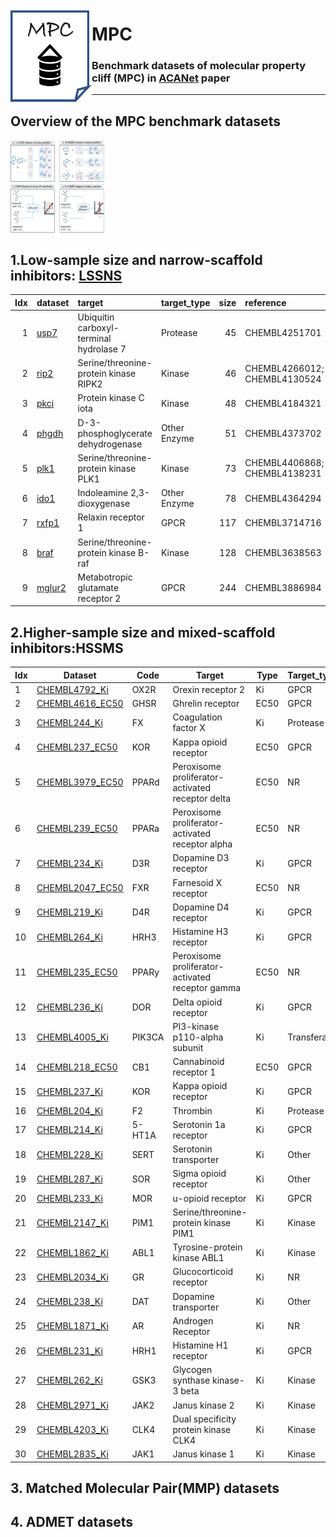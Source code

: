 

<a href="url"><img src="./dataset/misc/MPC_logo.jpg" align="left" height="150" width="130" ></a>

# MPC
### Benchmark datasets of molecular property cliff (MPC) in [ACANet](https://github.com/shenwanxiang/bidd-clsar) paper

------
## Overview of the MPC benchmark datasets 

<a href="url"><img src="./dataset/misc/dataset_overview.jpg" align="center" height="150" width="150" ></a>



## 1.Low-sample size and narrow-scaffold inhibitors: [LSSNS](https://bidd-group.github.io/MPCD/dataset/LSSNS/info/LSSNS.html)

| Idx | dataset   | target                                  | target_type   |   size | reference                                   |
|---:|:----------|:----------------------------------------|:--------------|-------:|:--------------------------------------------|
|  1 | [usp7](https://bidd-group.github.io/MPCD/dataset/LSSNS/info/usp7.html)      | Ubiquitin carboxyl-terminal hydrolase 7 | Protease      |     45 | CHEMBL4251701                               |
|  2 | [rip2](https://bidd-group.github.io/MPCD/dataset/LSSNS/info/rip2.html)      | Serine/threonine-protein kinase RIPK2   | Kinase        |     46 | CHEMBL4266012; CHEMBL4130524                |
|  3 | [pkci](https://bidd-group.github.io/MPCD/dataset/LSSNS/info/pkci.html)      | Protein kinase C iota                   | Kinase        |     48 | CHEMBL4184321                               |
|  4 | [phgdh](https://bidd-group.github.io/MPCD/dataset/LSSNS/info/phgdh.html)     | D-3-phosphoglycerate dehydrogenase      | Other Enzyme  |     51 | CHEMBL4373702                               |
|  5 | [plk1](https://bidd-group.github.io/MPCD/dataset/LSSNS/info/plk1.html)      | Serine/threonine-protein kinase PLK1    | Kinase        |     73 | CHEMBL4406868; CHEMBL4138231                |
|  6 | [ido1](https://bidd-group.github.io/MPCD/dataset/LSSNS/info/ido1.html)      | Indoleamine 2,3-dioxygenase             | Other Enzyme  |     78 | CHEMBL4364294                               |
|  7 | [rxfp1](https://bidd-group.github.io/MPCD/dataset/LSSNS/info/rxfp1.html)     | Relaxin receptor 1                      | GPCR          |    117 | CHEMBL3714716                               |
|  8 | [braf](https://bidd-group.github.io/MPCD/dataset/LSSNS/info/braf.html)      | Serine/threonine-protein kinase B-raf   | Kinase        |    128 | CHEMBL3638563                               |
| 9 | [mglur2](https://bidd-group.github.io/MPCD/dataset/LSSNS/info/mglur2.html)    | Metabotropic glutamate receptor 2       | GPCR          |    244 | CHEMBL3886984                               |




## 2.Higher-sample size and mixed-scaffold inhibitors:HSSMS

| Idx | Dataset          | Code   | Target                                           | Type | Target\_type | Compounds | Cliffs |
| --- | ---------------- | ------ | ------------------------------------------------ | ---- | ------------ | --------- | ------ |
| 1   | [CHEMBL4792\_Ki](https://bidd-group.github.io/MPCD/dataset/HSSMS/MoleculeACE_benchmark/space/info/CHEMBL4792_Ki.html)   | OX2R   | Orexin receptor 2                                | Ki   | GPCR         | 1471      | 763    |
| 2   | [CHEMBL4616\_EC50](https://bidd-group.github.io/MPCD/dataset/HSSMS/MoleculeACE_benchmark/space/info/CHEMBL4616_EC50.html) | GHSR   | Ghrelin receptor                                 | EC50 | GPCR         | 682       | 330    |
| 3   | [CHEMBL244\_Ki](https://bidd-group.github.io/MPCD/dataset/HSSMS/MoleculeACE_benchmark/space/info/CHEMBL244_Ki.html)    | FX     | Coagulation factor X                             | Ki   | Protease     | 3097      | 1350   |
| 4   | [CHEMBL237\_EC50](https://bidd-group.github.io/MPCD/dataset/HSSMS/MoleculeACE_benchmark/space/info/CHEMBL237_EC50.html)  | KOR    | Kappa opioid receptor                            | EC50 | GPCR         | 955       | 400    |
| 5   | [CHEMBL3979\_EC50](https://bidd-group.github.io/MPCD/dataset/HSSMS/MoleculeACE_benchmark/space/info/CHEMBL3979_EC50.html) | PPARd  | Peroxisome proliferator-activated receptor delta | EC50 | NR           | 1125      | 467    |
| 6   | [CHEMBL239\_EC50](https://bidd-group.github.io/MPCD/dataset/HSSMS/MoleculeACE_benchmark/space/info/CHEMBL239_EC50.html)  | PPARa  | Peroxisome proliferator-activated receptor alpha | EC50 | NR           | 1721      | 709    |
| 7   | [CHEMBL234\_Ki](https://bidd-group.github.io/MPCD/dataset/HSSMS/MoleculeACE_benchmark/space/info/CHEMBL234_Ki.html)   | D3R    | Dopamine D3 receptor                             | Ki   | GPCR         | 3657      | 1441   |
| 8   | [CHEMBL2047\_EC50](https://bidd-group.github.io/MPCD/dataset/HSSMS/MoleculeACE_benchmark/space/info/CHEMBL2047_EC50.html) | FXR    | Farnesoid X receptor                             | EC50 | NR           | 631       | 245    |
| 9   | [CHEMBL219\_Ki](https://bidd-group.github.io/MPCD/dataset/HSSMS/MoleculeACE_benchmark/space/info/CHEMBL219_Ki.html)    | D4R    | Dopamine D4 receptor                             | Ki   | GPCR         | 1859      | 715    |
| 10  | [CHEMBL264\_Ki](https://bidd-group.github.io/MPCD/dataset/HSSMS/MoleculeACE_benchmark/space/info/CHEMBL264_Ki.html)    | HRH3   | Histamine H3 receptor                            | Ki   | GPCR         | 2862      | 1084   |
| 11  | [CHEMBL235\_EC50](https://bidd-group.github.io/MPCD/dataset/HSSMS/MoleculeACE_benchmark/space/info/CHEMBL235_EC50.html)  | PPARy  | Peroxisome proliferator-activated receptor gamma | EC50 | NR           | 2349      | 881    |
| 12  | [CHEMBL236\_Ki](https://bidd-group.github.io/MPCD/dataset/HSSMS/MoleculeACE_benchmark/space/info/CHEMBL236_Ki.html)    | DOR    | Delta opioid receptor                            | Ki   | GPCR         | 2598      | 965    |
| 13  | [CHEMBL4005\_Ki](https://bidd-group.github.io/MPCD/dataset/HSSMS/MoleculeACE_benchmark/space/info/CHEMBL4005_Ki.html)   | PIK3CA | PI3-kinase p110-alpha subunit                    | Ki   | Transferase  | 960       | 351    |
| 14  | [CHEMBL218\_EC50](https://bidd-group.github.io/MPCD/dataset/HSSMS/MoleculeACE_benchmark/space/info/CHEMBL218_EC50.html)  | CB1    | Cannabinoid receptor 1                           | EC50 | GPCR         | 1031      | 367    |
| 15  | [CHEMBL237\_Ki](https://bidd-group.github.io/MPCD/dataset/HSSMS/MoleculeACE_benchmark/space/info/CHEMBL237_Ki.html)    | KOR    | Kappa opioid receptor                            | Ki   | GPCR         | 2602      | 941    |
| 16  | [CHEMBL204\_Ki](https://bidd-group.github.io/MPCD/dataset/HSSMS/MoleculeACE_benchmark/space/info/CHEMBL204_Ki.html)    | F2     | Thrombin                                         | Ki   | Protease     | 2754      | 989    |
| 17  | [CHEMBL214\_Ki](https://bidd-group.github.io/MPCD/dataset/HSSMS/MoleculeACE_benchmark/space/info/CHEMBL214_Ki.html)    | 5-HT1A | Serotonin 1a receptor                            | Ki   | GPCR         | 3317      | 1147   |
| 18  | [CHEMBL228\_Ki](https://bidd-group.github.io/MPCD/dataset/HSSMS/MoleculeACE_benchmark/space/info/CHEMBL228_Ki.html)    | SERT   | Serotonin transporter                            | Ki   | Other        | 1704      | 599    |
| 19  | [CHEMBL287\_Ki](https://bidd-group.github.io/MPCD/dataset/HSSMS/MoleculeACE_benchmark/space/info/CHEMBL287_Ki.html)    | SOR    | Sigma opioid receptor                            | Ki   | Other        | 1328      | 464    |
| 20  | [CHEMBL233\_Ki](https://bidd-group.github.io/MPCD/dataset/HSSMS/MoleculeACE_benchmark/space/info/CHEMBL233_Ki.html)    | MOR    | u-opioid receptor                                | Ki   | GPCR         | 3142      | 1111   |
| 21  | [CHEMBL2147\_Ki](https://bidd-group.github.io/MPCD/dataset/HSSMS/MoleculeACE_benchmark/space/info/CHEMBL2147_Ki.html)   | PIM1   | Serine/threonine-protein kinase PIM1             | Ki   | Kinase       | 1456      | 485    |
| 22  | [CHEMBL1862\_Ki](https://bidd-group.github.io/MPCD/dataset/HSSMS/MoleculeACE_benchmark/space/info/CHEMBL1862_Ki.html)   | ABL1   | Tyrosine-protein kinase ABL1                     | Ki   | Kinase       | 794       | 253    |
| 23  | [CHEMBL2034\_Ki](https://bidd-group.github.io/MPCD/dataset/HSSMS/MoleculeACE_benchmark/space/info/CHEMBL2034_Ki.html)   | GR     | Glucocorticoid receptor                          | Ki   | NR           | 750       | 230    |
| 24  | [CHEMBL238\_Ki](https://bidd-group.github.io/MPCD/dataset/HSSMS/MoleculeACE_benchmark/space/info/CHEMBL238_Ki.html)    | DAT    | Dopamine transporter                             | Ki   | Other        | 1052      | 263    |
| 25  | [CHEMBL1871\_Ki](https://bidd-group.github.io/MPCD/dataset/HSSMS/MoleculeACE_benchmark/space/info/CHEMBL1871_Ki.html)   | AR     | Androgen Receptor                                | Ki   | NR           | 659       | 157    |
| 26  | [CHEMBL231\_Ki](https://bidd-group.github.io/MPCD/dataset/HSSMS/MoleculeACE_benchmark/space/info/CHEMBL231_Ki.html)    | HRH1   | Histamine H1 receptor                            | Ki   | GPCR         | 973       | 224    |
| 27  | [CHEMBL262\_Ki](https://bidd-group.github.io/MPCD/dataset/HSSMS/MoleculeACE_benchmark/info/CHEMBL262_Ki.html)    | GSK3   | Glycogen synthase kinase-3 beta                  | Ki   | Kinase       | 856       | 158    |
| 28  | [CHEMBL2971\_Ki](https://bidd-group.github.io/MPCD/dataset/HSSMS/MoleculeACE_benchmark/space/info/CHEMBL2971_Ki.html)   | JAK2   | Janus kinase 2                                   | Ki   | Kinase       | 976       | 120    |
| 29  | [CHEMBL4203\_Ki](https://bidd-group.github.io/MPCD/dataset/HSSMS/MoleculeACE_benchmark/space/info/CHEMBL4203_Ki.html)   | CLK4   | Dual specificity protein kinase CLK4             | Ki   | Kinase       | 731       | 64     |
| 30  | [CHEMBL2835\_Ki](https://bidd-group.github.io/MPCD/dataset/HSSMS/MoleculeACE_benchmark/space/info/CHEMBL2835_Ki.html)   | JAK1   | Janus kinase 1                                   | Ki   | Kinase       | 615       | 46     |



## 3. Matched Molecular Pair(MMP) datasets





## 4. ADMET datasets



